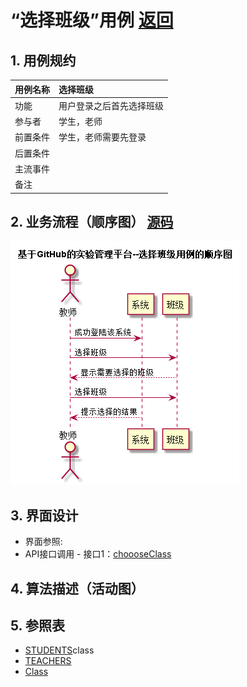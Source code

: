 # “选择班级”用例 [返回](./README.md)
## 1. 用例规约
|用例名称|选择班级|
|-------|:-------------|
|功能|用户登录之后首先选择班级|
|参与者|学生，老师|
|前置条件|学生，老师需要先登录|
|后置条件| |
|主流事件| |
|备注| |

## 2. 业务流程（顺序图） [源码](../src/选择班级.puml)
![](../img/选择班级.png) 

## 3. 界面设计
- 界面参照:
- API接口调用
         - 接口1：[choooseClass](../接口/get.md) 

## 4. 算法描述（活动图）

## 5. 参照表
- [STUDENTS](../数据库设计.md/#STUDENTS)class
- [TEACHERS](../数据库设计.md/#TEACHERS)
- [Class](../数据库设计.md/#TERMS)


